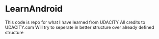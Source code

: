 # LearnAndroid
This code is repo for what I have learned from UDACITY
All credits to UDACITY.com
Will try to seperate in better structure over already defined structure
